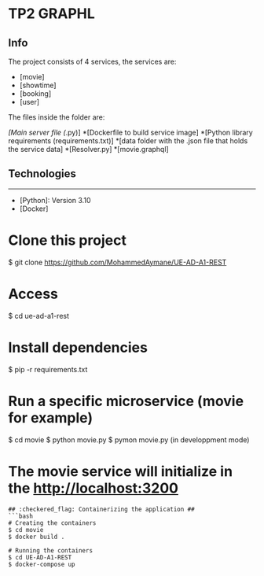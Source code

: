 # TP2 GRAPHL

## Info
The project consists of 4 services, the services are:
* [movie]
* [showtime]
* [booking]
* [user]

The files inside the folder are:

*[Main server file (*.py)]
*[Dockerfile to build service image]
*[Python library requirements (requirements.txt)]
*[data folder with the .json file that holds the service data]
*[Resolver.py]
*[movie.graphql]
## Technologies
***
* [Python]: Version 3.10 
* [Docker]

# Clone this project
$ git clone https://github.com/MohammedAymane/UE-AD-A1-REST

# Access
$ cd ue-ad-a1-rest

# Install dependencies
$ pip -r requirements.txt

# Run a specific microservice (movie for example)
$ cd movie
$ python movie.py
$ pymon movie.py (in developpment mode)


# The movie service will initialize in the <http://localhost:3200>
```
## :checkered_flag: Containerizing the application ##
```bash
# Creating the containers
$ cd movie
$ docker build .

# Running the containers
$ cd UE-AD-A1-REST
$ docker-compose up
